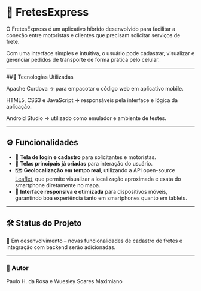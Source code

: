 # 🚚 FretesExpress

O FretesExpress é um aplicativo híbrido desenvolvido para facilitar a conexão entre motoristas e clientes que precisam solicitar serviços de frete.

Com uma interface simples e intuitiva, o usuário pode cadastrar, visualizar e gerenciar pedidos de transporte de forma prática pelo celular.

---

##📱 Tecnologias Utilizadas

Apache Cordova → para empacotar o código web em aplicativo mobile.

HTML5, CSS3 e JavaScript → responsáveis pela interface e lógica da aplicação.

Android Studio → utilizado como emulador e ambiente de testes.

---

## ⚙️ Funcionalidades

* 🔑 **Tela de login e cadastro** para solicitantes e motoristas.
* 📱 **Telas principais já criadas** para interação do usuário.
* 🗺️ **Geolocalização em tempo real**, utilizando a API open-source [Leaflet](https://leafletjs.com/), que permite visualizar a localização aproximada e exata do smartphone diretamente no mapa.
* 🎨 **Interface responsiva e otimizada** para dispositivos móveis, garantindo boa experiência tanto em smartphones quanto em tablets.
---

## 🛠️ Status do Projeto

🚧 Em desenvolvimento – novas funcionalidades de cadastro de fretes e integração com backend serão adicionadas.

---
### 👤 Autor

Paulo H. da Rosa e Wuesley Soares Maximiano

